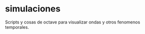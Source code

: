 simulaciones
============

Scripts y cosas de octave para visualizar ondas y otros fenomenos temporales.
